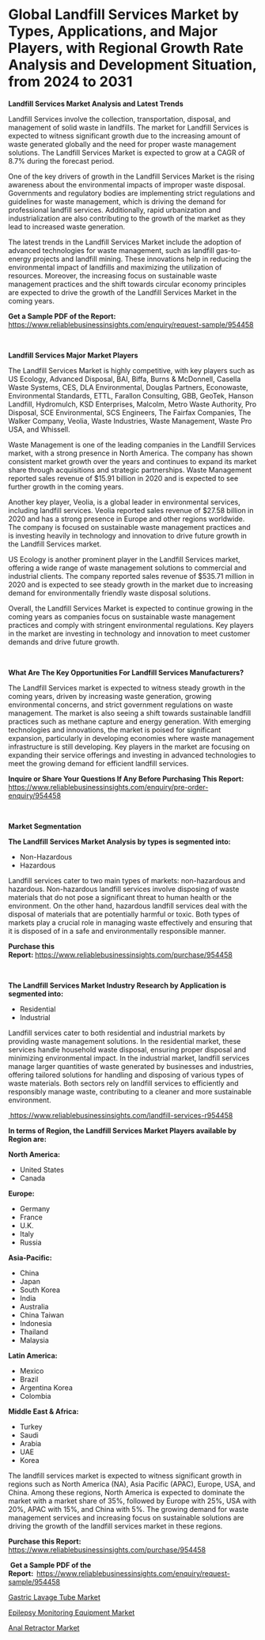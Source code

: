<p><h1>Global Landfill Services Market by Types, Applications, and Major Players, with Regional Growth Rate Analysis and Development Situation, from 2024 to 2031</h1></p><p><strong>Landfill Services Market Analysis and Latest Trends</strong></p>
<p><p>Landfill Services involve the collection, transportation, disposal, and management of solid waste in landfills. The market for Landfill Services is expected to witness significant growth due to the increasing amount of waste generated globally and the need for proper waste management solutions. The Landfill Services Market is expected to grow at a CAGR of 8.7% during the forecast period.</p><p>One of the key drivers of growth in the Landfill Services Market is the rising awareness about the environmental impacts of improper waste disposal. Governments and regulatory bodies are implementing strict regulations and guidelines for waste management, which is driving the demand for professional landfill services. Additionally, rapid urbanization and industrialization are also contributing to the growth of the market as they lead to increased waste generation.</p><p>The latest trends in the Landfill Services Market include the adoption of advanced technologies for waste management, such as landfill gas-to-energy projects and landfill mining. These innovations help in reducing the environmental impact of landfills and maximizing the utilization of resources. Moreover, the increasing focus on sustainable waste management practices and the shift towards circular economy principles are expected to drive the growth of the Landfill Services Market in the coming years.</p></p>
<p><strong>Get a Sample PDF of the Report:&nbsp;</strong> <a href="https://www.reliablebusinessinsights.com/enquiry/request-sample/954458">https://www.reliablebusinessinsights.com/enquiry/request-sample/954458</a></p>
<p>&nbsp;</p>
<p><strong>Landfill Services Major Market Players</strong></p>
<p><p>The Landfill Services Market is highly competitive, with key players such as US Ecology, Advanced Disposal, BAI, Biffa, Burns & McDonnell, Casella Waste Systems, CES, DLA Environmental, Douglas Partners, Econowaste, Environmental Standards, ETTL, Farallon Consulting, GBB, GeoTek, Hanson Landfill, Hydromulch, KSD Enterprises, Malcolm, Metro Waste Authority, Pro Disposal, SCE Environmental, SCS Engineers, The Fairfax Companies, The Walker Company, Veolia, Waste Industries, Waste Management, Waste Pro USA, and Whissell.</p><p>Waste Management is one of the leading companies in the Landfill Services market, with a strong presence in North America. The company has shown consistent market growth over the years and continues to expand its market share through acquisitions and strategic partnerships. Waste Management reported sales revenue of $15.91 billion in 2020 and is expected to see further growth in the coming years.</p><p>Another key player, Veolia, is a global leader in environmental services, including landfill services. Veolia reported sales revenue of $27.58 billion in 2020 and has a strong presence in Europe and other regions worldwide. The company is focused on sustainable waste management practices and is investing heavily in technology and innovation to drive future growth in the Landfill Services market.</p><p>US Ecology is another prominent player in the Landfill Services market, offering a wide range of waste management solutions to commercial and industrial clients. The company reported sales revenue of $535.71 million in 2020 and is expected to see steady growth in the market due to increasing demand for environmentally friendly waste disposal solutions.</p><p>Overall, the Landfill Services Market is expected to continue growing in the coming years as companies focus on sustainable waste management practices and comply with stringent environmental regulations. Key players in the market are investing in technology and innovation to meet customer demands and drive future growth.</p></p>
<p>&nbsp;</p>
<p><strong>What Are The Key Opportunities For Landfill Services Manufacturers?</strong></p>
<p><p>The Landfill Services market is expected to witness steady growth in the coming years, driven by increasing waste generation, growing environmental concerns, and strict government regulations on waste management. The market is also seeing a shift towards sustainable landfill practices such as methane capture and energy generation. With emerging technologies and innovations, the market is poised for significant expansion, particularly in developing economies where waste management infrastructure is still developing. Key players in the market are focusing on expanding their service offerings and investing in advanced technologies to meet the growing demand for efficient landfill services.</p></p>
<p><strong>Inquire or Share Your Questions If Any Before Purchasing This Report:</strong> <a href="https://www.reliablebusinessinsights.com/enquiry/pre-order-enquiry/954458">https://www.reliablebusinessinsights.com/enquiry/pre-order-enquiry/954458</a></p>
<p>&nbsp;</p>
<p><strong>Market Segmentation</strong></p>
<p><strong>The Landfill Services Market Analysis by types is segmented into:</strong></p>
<p><ul><li>Non-Hazardous</li><li>Hazardous</li></ul></p>
<p><p>Landfill services cater to two main types of markets: non-hazardous and hazardous. Non-hazardous landfill services involve disposing of waste materials that do not pose a significant threat to human health or the environment. On the other hand, hazardous landfill services deal with the disposal of materials that are potentially harmful or toxic. Both types of markets play a crucial role in managing waste effectively and ensuring that it is disposed of in a safe and environmentally responsible manner.</p></p>
<p><strong>Purchase this Report:&nbsp;</strong><a href="https://www.reliablebusinessinsights.com/purchase/954458">https://www.reliablebusinessinsights.com/purchase/954458</a></p>
<p>&nbsp;</p>
<p><strong>The Landfill Services Market Industry Research by Application is segmented into:</strong></p>
<p><ul><li>Residential</li><li>Industrial</li></ul></p>
<p><p>Landfill services cater to both residential and industrial markets by providing waste management solutions. In the residential market, these services handle household waste disposal, ensuring proper disposal and minimizing environmental impact. In the industrial market, landfill services manage larger quantities of waste generated by businesses and industries, offering tailored solutions for handling and disposing of various types of waste materials. Both sectors rely on landfill services to efficiently and responsibly manage waste, contributing to a cleaner and more sustainable environment.</p></p>
<p><a href="https://www.reliablebusinessinsights.com/landfill-services-r954458">&nbsp;https://www.reliablebusinessinsights.com/landfill-services-r954458</a></p>
<p><strong>In terms of Region, the Landfill Services Market Players available by Region are:</strong></p>
<p>
    <p> <strong> North America: </strong>
        <ul>
            <li>United States</li>
            <li>Canada</li>
        </ul>
        </p> 
    <p> <strong> Europe: </strong>
        <ul>
            <li>Germany</li>
            <li>France</li>
            <li>U.K.</li>
            <li>Italy</li>
            <li>Russia</li>
        </ul>
        </p> 
    <p> <strong> Asia-Pacific: </strong>
        <ul>
            <li>China</li>
            <li>Japan</li>
            <li>South Korea</li>
            <li>India</li>
            <li>Australia</li>
            <li>China Taiwan</li>
            <li>Indonesia</li>
            <li>Thailand</li>
            <li>Malaysia</li>
        </ul>
        </p> 
    <p> <strong> Latin America: </strong>
        <ul>
            <li>Mexico</li>
            <li>Brazil</li>
            <li>Argentina Korea</li>
            <li>Colombia</li>
        </ul>
        </p> 
    <p> <strong> Middle East & Africa: </strong>
        <ul>
            <li>Turkey</li>
            <li>Saudi</li>
            <li>Arabia</li>
            <li>UAE</li>
            <li>Korea</li>
        </ul>
    </p>
    </p>
<p><p>The landfill services market is expected to witness significant growth in regions such as North America (NA), Asia Pacific (APAC), Europe, USA, and China. Among these regions, North America is expected to dominate the market with a market share of 35%, followed by Europe with 25%, USA with 20%, APAC with 15%, and China with 5%. The growing demand for waste management services and increasing focus on sustainable solutions are driving the growth of the landfill services market in these regions.</p></p>
<p><strong>Purchase this Report: </strong><a href="https://www.reliablebusinessinsights.com/purchase/954458">https://www.reliablebusinessinsights.com/purchase/954458</a></p>
<p>&nbsp;<strong>Get a Sample PDF of the Report:&nbsp;&nbsp;</strong><a href="https://www.reliablebusinessinsights.com/enquiry/request-sample/954458">https://www.reliablebusinessinsights.com/enquiry/request-sample/954458</a></p>
<p><strong></strong></p>
<p><p><a href="https://github.com/shotows/Market-Research-Report-List-3/blob/main/gastric-lavage-tube-market.md">Gastric Lavage Tube Market</a></p><p><a href="https://view.publitas.com/reportprime-1/navigating-the-global-epilepsy-monitoring-equipment-market-landscape-trends-forecasts-and-impact-analysis-2024-2031-covered-in-172-pages/">Epilepsy Monitoring Equipment Market</a></p><p><a href="https://github.com/beatblasta/Market-Research-Report-List-4/blob/main/anal-retractor-market.md">Anal Retractor Market</a></p></p>